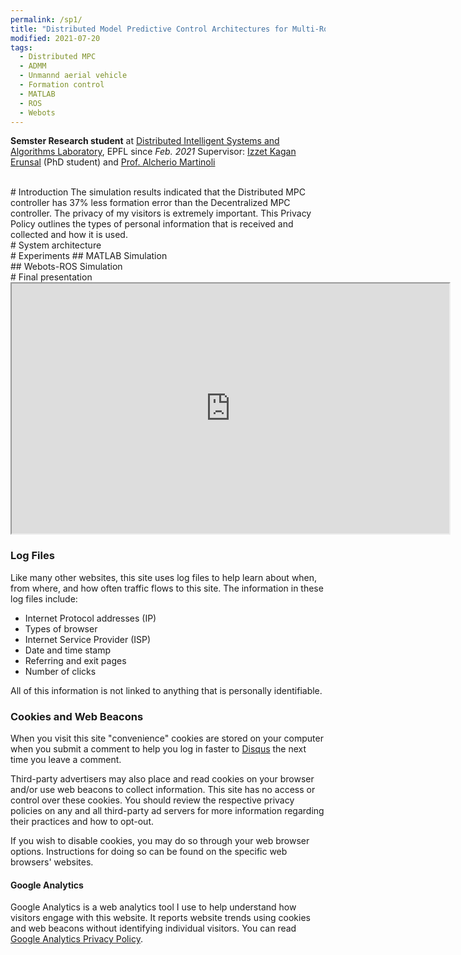 ```yaml
---
permalink: /sp1/
title: "Distributed Model Predictive Control Architectures for Multi-Rotor Micro Aerial Vehicles"
modified: 2021-07-20
tags:
  - Distributed MPC
  - ADMM
  - Unmannd aerial vehicle
  - Formation control
  - MATLAB
  - ROS
  - Webots
---
```


<!-- {% include base_path %} -->
<!-- {% include toc %} -->

**Semster Research student** at [Distributed Intelligent Systems and Algorithms Laboratory](https://www.epfl.ch/labs/disal/), EPFL since *Feb. 2021*
Supervisor: [Izzet Kagan Erunsal](https://www.epfl.ch/labs/disal/people/team/kaganerunsal/) (PhD student) and [Prof. Alcherio Martinoli](https://www.epfl.ch/labs/disal/people/team/alcheriomartinoli/)

<br/>
# Introduction
The simulation results indicated that the Distributed MPC controller has 37% less formation error than the Decentralized MPC controller.
The privacy of my visitors is extremely important. This Privacy Policy outlines the types of personal information that is received and collected and how it is used.

<br/>
# System architecture

<br/>
# Experiments
## MATLAB Simulation

<br/>
## Webots-ROS Simulation

<br/>
# Final presentation
<iframe src="https://drive.google.com/file/d/1XjO8MHpXqxkwYaE_ZIoHvBzjoR4DeWhh/view" width="700" height="400"></iframe>

### Log Files

Like many other websites, this site uses log files to help learn about when, from where, and how often traffic flows to this site. The information in these log files include:

* Internet Protocol addresses (IP)
* Types of browser
* Internet Service Provider (ISP)
* Date and time stamp
* Referring and exit pages
* Number of clicks

All of this information is not linked to anything that is personally identifiable.

### Cookies and Web Beacons

When you visit this site "convenience" cookies are stored on your computer when you submit a comment to help you log in faster to [Disqus](http://disqus.com) the next time you leave a comment.

Third-party advertisers may also place and read cookies on your browser and/or use web beacons to collect information. This site has no access or control over these cookies. You should review the respective privacy policies on any and all third-party ad servers for more information regarding their practices and how to opt-out.

If you wish to disable cookies, you may do so through your web browser options. Instructions for doing so can be found on the specific web browsers' websites.

#### Google Analytics

Google Analytics is a web analytics tool I use to help understand how visitors engage with this website. It reports website trends using cookies and web beacons without identifying individual visitors. You can read [Google Analytics Privacy Policy](http://www.google.com/analytics/learn/privacy.html).